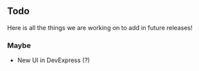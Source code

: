 ## Todo

Here is all the things we are working on to add in future releases!

### Maybe

- New UI in DevExpress (?)
